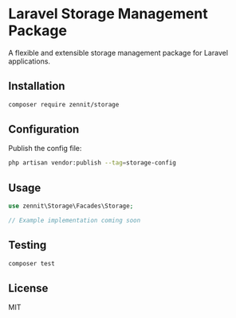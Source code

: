 # Laravel Storage Management Package

A flexible and extensible storage management package for Laravel applications.

## Installation

```bash
composer require zennit/storage
```

## Configuration

Publish the config file:

```bash
php artisan vendor:publish --tag=storage-config
```

## Usage

```php
use zennit\Storage\Facades\Storage;

// Example implementation coming soon
```

## Testing

```bash
composer test
```

## License

MIT
